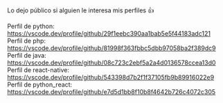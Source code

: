 Lo dejo público si alguien le interesa mis perfiles 👍

Perfil de python: https://vscode.dev/profile/github/29f1eebc390aa1bab5e5f44183adc121
Perfil de php:  https://vscode.dev/profile/github/81998f363fbbc5dbb97058ba2f389dc9
Perfil de java: https://vscode.dev/profile/github/08c723c2ebf5a2a4d0136578ccea13d0
Perfil de react-native: https://vscode.dev/profile/github/543398d7b2f1f37105fb9b89916022e9
Perfil de python_react: https://vscode.dev/profile/github/e7d5d1bb8f10b8f4642b726c4072c305
